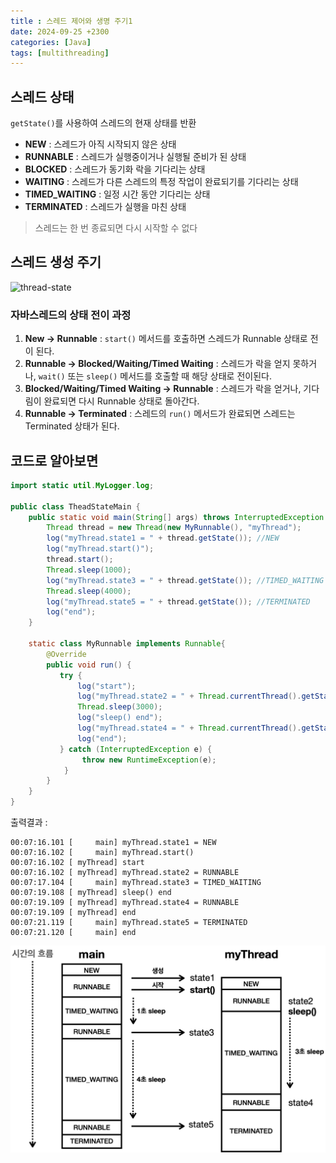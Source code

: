 ```yaml
---
title : 스레드 제어와 생명 주기1
date: 2024-09-25 +2300
categories: [Java]
tags: [multithreading]
---
```

## 스레드 상태
```getState()```를 사용하여 스레드의 현재 상태를 반환
- **NEW** : 스레드가 아직 시작되지 않은 상태
- **RUNNABLE** : 스레드가 실행중이거나 실행될 준비가 된 상태
- **BLOCKED** : 스레드가 동기화 락을 기다리는 상태
- **WAITING** : 스레드가 다른 스레드의 특정 작업이 완료되기를 기다리는 상태
- **TIMED_WAITING** : 일정 시간 동안 기다리는 상태
- **TERMINATED** : 스레드가 실행을 마친 상태

> 스레드는 한 번 종료되면 다시 시작할 수 없다

## 스레드 생성 주기
![thread-state](/assets/img/multithreading/thread-state.png)

### 자바스레드의 상태 전이 과정
1. **New -> Runnable** : ```start()``` 메서드를 호출하면 스레드가 Runnable 상태로 전이 된다.
2. **Runnable -> Blocked/Waiting/Timed Waiting** : 스레드가 락을 얻지 못하거나, ```wait()``` 또는 ```sleep()``` 메서드를 호출할 때 해당 상태로 전이된다. 
3. **Blocked/Waiting/Timed Waiting -> Runnable** : 스레드가 락을 얻거나, 기다림이 완료되면 다시 Runnable 상태로 돌아간다.
4. **Runnable -> Terminated** : 스레드의 ```run()``` 메서드가 완료되면 스레드는 Terminated 상태가 된다. 

## 코드로 알아보면

```java
import static util.MyLogger.log;

public class TheadStateMain {
    public static void main(String[] args) throws InterruptedException {
        Thread thread = new Thread(new MyRunnable(), "myThread");
        log("myThread.state1 = " + thread.getState()); //NEW
        log("myThread.start()");
        thread.start();
        Thread.sleep(1000);
        log("myThread.state3 = " + thread.getState()); //TIMED_WAITING
        Thread.sleep(4000);
        log("myThread.state5 = " + thread.getState()); //TERMINATED
        log("end");
    }

    static class MyRunnable implements Runnable{
        @Override
        public void run() {
           try {
               log("start");
               log("myThread.state2 = " + Thread.currentThread().getState()); //RUNNABLE
               Thread.sleep(3000);
               log("sleep() end");
               log("myThread.state4 = " + Thread.currentThread().getState()); //RUNNABLE
               log("end");
           } catch (InterruptedException e) {
                throw new RuntimeException(e);
            }
        }
    }
}
```

출력결과 : 
```
00:07:16.101 [     main] myThread.state1 = NEW
00:07:16.102 [     main] myThread.start()
00:07:16.102 [ myThread] start
00:07:16.102 [ myThread] myThread.state2 = RUNNABLE
00:07:17.104 [     main] myThread.state3 = TIMED_WAITING
00:07:19.108 [ myThread] sleep() end
00:07:19.109 [ myThread] myThread.state4 = RUNNABLE
00:07:19.109 [ myThread] end
00:07:21.119 [     main] myThread.state5 = TERMINATED
00:07:21.120 [     main] end
```

![current-thread-state](/assets/img/multithreading/thread-state-current.png)

